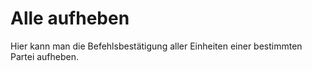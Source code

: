 <span id="top"></span>

# Alle aufheben

Hier kann man die Befehlsbestätigung aller Einheiten einer bestimmten
Partei aufheben.
